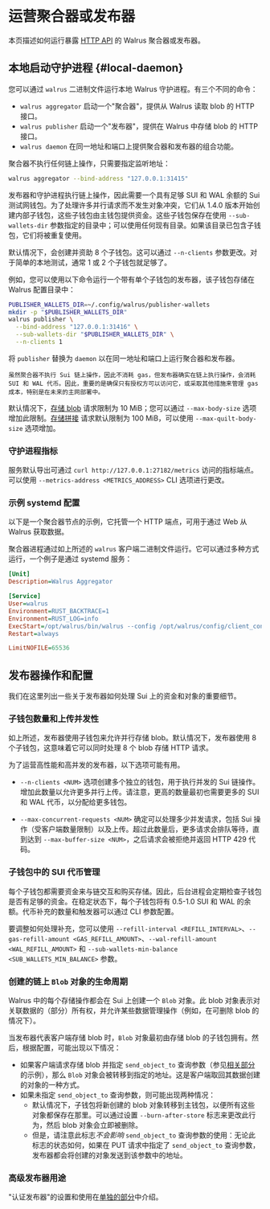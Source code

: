 # 运营聚合器或发布器
<!-- TODO (WAL-118): Add further details and example cache setup. -->

本页描述如何运行暴露 [HTTP API](../usage/web-api_zh.md) 的 Walrus 聚合器或发布器。

## 本地启动守护进程 {#local-daemon}

您可以通过 `walrus` 二进制文件运行本地 Walrus 守护进程。有三个不同的命令：

- `walrus aggregator` 启动一个"聚合器"，提供从 Walrus 读取 blob 的 HTTP 接口。
- `walrus publisher` 启动一个"发布器"，提供在 Walrus 中存储 blob 的 HTTP 接口。
- `walrus daemon` 在同一地址和端口上提供聚合器和发布器的组合功能。

聚合器不执行任何链上操作，只需要指定监听地址：

```sh
walrus aggregator --bind-address "127.0.0.1:31415"
```

发布器和守护进程执行链上操作，因此需要一个具有足够 SUI 和 WAL 余额的 Sui 测试网钱包。为了处理许多并行请求而不发生对象冲突，它们从 1.4.0 版本开始创建内部子钱包，这些子钱包由主钱包提供资金。这些子钱包保存在使用 `--sub-wallets-dir` 参数指定的目录中；可以使用任何现有目录。如果该目录已包含子钱包，它们将被重复使用。

默认情况下，会创建并资助 8 个子钱包。这可以通过 `--n-clients` 参数更改。对于简单的本地测试，通常 1 或 2 个子钱包就足够了。

例如，您可以使用以下命令运行一个带有单个子钱包的发布器，该子钱包存储在 Walrus 配置目录中：

```sh
PUBLISHER_WALLETS_DIR=~/.config/walrus/publisher-wallets
mkdir -p "$PUBLISHER_WALLETS_DIR"
walrus publisher \
  --bind-address "127.0.0.1:31416" \
  --sub-wallets-dir "$PUBLISHER_WALLETS_DIR" \
  --n-clients 1
```

将 `publisher` 替换为 `daemon` 以在同一地址和端口上运行聚合器和发布器。

```admonish warning
虽然聚合器不执行 Sui 链上操作，因此不消耗 gas，但发布器确实在链上执行操作，会消耗 SUI 和 WAL 代币。因此，重要的是确保只有授权方可以访问它，或采取其他措施来管理 gas 成本，特别是在未来的主网部署中。
```

默认情况下，[存储 blob](../usage/web-api_zh.md#store) 请求限制为 10 MiB；您可以通过 `--max-body-size` 选项增加此限制。[存储拼接](../usage/web-api_zh.md#storing-quilts) 请求默认限制为 100 MiB，可以使用 `--max-quilt-body-size` 选项增加。

### 守护进程指标

服务默认导出可通过 `curl http://127.0.0.1:27182/metrics` 访问的指标端点。可以使用 `--metrics-address <METRICS_ADDRESS>` CLI 选项进行更改。

### 示例 systemd 配置

以下是一个聚合器节点的示例，它托管一个 HTTP 端点，可用于通过 Web 从 Walrus 获取数据。

聚合器进程通过如上所述的 `walrus` 客户端二进制文件运行。它可以通过多种方式运行，一个例子是通过 systemd 服务：

```ini
[Unit]
Description=Walrus Aggregator

[Service]
User=walrus
Environment=RUST_BACKTRACE=1
Environment=RUST_LOG=info
ExecStart=/opt/walrus/bin/walrus --config /opt/walrus/config/client_config.yaml aggregator --bind-address 0.0.0.0:9000
Restart=always

LimitNOFILE=65536
```

## 发布器操作和配置

我们在这里列出一些关于发布器如何处理 Sui 上的资金和对象的重要细节。

### 子钱包数量和上传并发性

如上所述，发布器使用子钱包来允许并行存储 blob。默认情况下，发布器使用 8 个子钱包，这意味着它可以同时处理 8 个 blob 存储 HTTP 请求。

为了运营高性能和高并发的发布器，以下选项可能有用。

- `--n-clients <NUM>` 选项创建多个独立的钱包，用于执行并发的 Sui 链操作。增加此数量以允许更多并行上传。请注意，更高的数量最初也需要更多的 SUI 和 WAL 代币，以分配给更多钱包。

- `--max-concurrent-requests <NUM>` 确定可以处理多少并发请求，包括 Sui 操作（受客户端数量限制）以及上传。超过此数量后，更多请求会排队等待，直到达到 `--max-buffer-size <NUM>`，之后请求会被拒绝并返回 HTTP 429 代码。

### 子钱包中的 SUI 代币管理

每个子钱包都需要资金来与链交互和购买存储。因此，后台进程会定期检查子钱包是否有足够的资金。在稳定状态下，每个子钱包将有 0.5-1.0 SUI 和 WAL 的余额。代币补充的数量和触发器可以通过 CLI 参数配置。

要调整如何处理补充，您可以使用 `--refill-interval <REFILL_INTERVAL>`、`--gas-refill-amount <GAS_REFILL_AMOUNT>`、`--wal-refill-amount <WAL_REFILL_AMOUNT>` 和 `--sub-wallets-min-balance <SUB_WALLETS_MIN_BALANCE>` 参数。

### 创建的链上 `Blob` 对象的生命周期

Walrus 中的每个存储操作都会在 Sui 上创建一个 `Blob` 对象。此 blob 对象表示对关联数据的（部分）所有权，并允许某些数据管理操作（例如，在可删除 blob 的情况下）。

当发布器代表客户端存储 blob 时，`Blob` 对象最初由存储 blob 的子钱包拥有。然后，根据配置，可能出现以下情况：

- 如果客户端请求存储 blob 并指定 `send_object_to` 查询参数（参见[相关部分](../usage/web-api_zh.md#store)的示例），那么 `Blob` 对象会被转移到指定的地址。这是客户端取回其数据创建的对象的一种方式。
- 如果未指定 `send_object_to` 查询参数，则可能出现两种情况：
  - 默认情况下，子钱包将新创建的 blob 对象转移到主钱包，以便所有这些对象都保存在那里。可以通过设置 `--burn-after-store` 标志来更改此行为，然后 blob 对象会立即被删除。
  - 但是，请注意此标志*不会影响* `send_object_to` 查询参数的使用：无论此标志的状态如何，如果在 PUT 请求中指定了 `send_object_to` 查询参数，发布器都会将创建的对象发送到该参数中的地址。

### 高级发布器用途

"认证发布器"的设置和使用在[单独的部分](./auth-publisher_zh.md)中介绍。